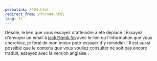 ```yaml
---
permalink: /404.html
redirect_from: /fr/404.html
lang: fr
---
```


Désolé, le lien que vous essayez d'atteindre à été déplacé ! Essayez d'envoyer un email à jack@qmk.fm avec le lien ou l'information que vous cherchiez, je ferai de mon mieux pour essayer d'y remédier ! Il est aussi possible que le contenu que vous vouliez consulter ne soit pas encore traduit, essayez avec la version anglaise : <a id="en-url"></span>

<script>
var url = window.location.origin + window.location.pathname.replace(/\/[^/]+/, '');
var a = document.getElementById("en-url")
a.innerHTML = url;
a.href = url;
</script>